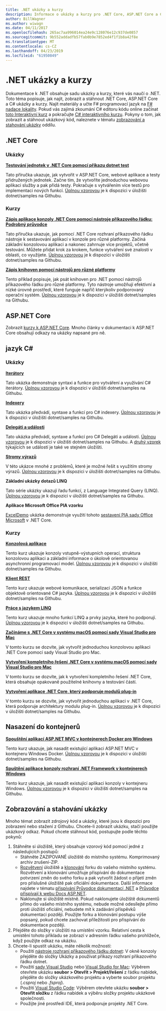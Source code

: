 ```yaml
---
title: .NET ukázky a kurzy
description: Informace o ukázky a kurzy pro .NET Core, ASP.NET Core a C# jazyk, který vám pomůže Další informace o rozhraní .NET.
author: BillWagner
ms.author: wiwagn
ms.date: 04/11/2017
ms.openlocfilehash: 265ac7aa996014ea24e9c128076e12c937de0857
ms.sourcegitcommit: 9b552addadfb57fab0b9e7852ed4f1f1b8a42f8e
ms.translationtype: MT
ms.contentlocale: cs-CZ
ms.lasthandoff: 04/23/2019
ms.locfileid: "61950849"
---
```

# <a name="net-samples-and-tutorials"></a>.NET ukázky a kurzy

Dokumentace k .NET obsahuje sadu ukázky a kurzy, které vás naučí o .NET. Toto téma popisuje, jak najít, zobrazit a stáhnout .NET Core, ASP.NET Core a C# ukázky a kurzy. Najít materiály a učte F# programovací jazyk na [ F# nadace lokality](https://fsharp.org/learn.html). Pokud vás zajímá zkoumání C# editoru kódu online začínat [toto Interaktivní kurz](https://www.microsoft.com/net/learn/in-browser-tutorial/1) a pokračujte [ C# interaktivního kurzu](../csharp/tutorials/intro-to-csharp/index.md). Pokyny o tom, jak zobrazit a stáhnout ukázkový kód, naleznete v tématu [zobrazování a stahování ukázky](#viewing-and-downloading-samples) oddílu.

## <a name="net-core"></a>.NET Core

### <a name="samples"></a>Ukázky

**[Testování jednotek v .NET Core pomocí příkazu dotnet test](../core/testing/unit-testing-with-dotnet-test.md)**

Tato příručka ukazuje, jak vytvořit v ASP.NET Core, webové aplikace a testy přidružených jednotek. Začne tím, že vytvoříte jednoduchou webovou aplikaci služby a pak přidá testy. Pokračuje s vytvářením více testů pro implementaci nových funkcí. [Úplnou vzorovou](https://github.com/dotnet/samples/tree/master/core/getting-started/unit-testing-using-dotnet-test) je k dispozici v úložišti dotnet/samples na Githubu.

### <a name="tutorials"></a>Kurzy

**[Zápis aplikace konzoly .NET Core pomocí nástroje příkazového řádku: Podrobný průvodce](../core/tutorials/using-with-xplat-cli.md)**

Tato příručka ukazuje, jak pomocí .NET Core rozhraní příkazového řádku nástroje k sestavování aplikací v konzole pro různé platformy. Začíná základní konzolovou aplikaci a nakonec zahrnuje více projektů, včetně testování. Můžete přidat krok za krokem, funkce vytváření své znalosti v oblasti, co využijete. [Úplnou vzorovou](https://github.com/dotnet/samples/tree/master/core/console-apps) je k dispozici v úložišti dotnet/samples na Githubu.

**[Zápis knihoven pomocí nástrojů pro různé platformy](../core/tutorials/libraries.md)**

Tento příklad popisuje, jak psát knihoven pro .NET pomocí nástrojů příkazového řádku pro různé platformy. Tyto nástroje umožňují efektivní a nízké úrovně prostředí, které funguje napříč kterýkoliv podporovaný operační systém. [Úplnou vzorovou](https://github.com/dotnet/samples/tree/master/framework/libraries/frameworks-library) je k dispozici v úložišti dotnet/samples na Githubu.

## <a name="aspnet-core"></a>ASP.NET Core

Zobrazit [kurzy k ASP.NET Core](/aspnet/core/tutorials/). Mnoho články v dokumentaci k ASP.NET Core obsahují odkazy na ukázky napsané pro ně.

## <a name="c-language"></a>jazyk C#

### <a name="samples"></a>Ukázky

**[Iterátory](../csharp/iterators.md)**

Tato ukázka demonstruje syntaxi a funkce pro vytváření a využívání C# iterátory. [Úplnou vzorovou](https://github.com/dotnet/samples/tree/master/csharp/iterators) je k dispozici v úložišti dotnet/samples na Githubu.

**[Indexery](../csharp/indexers.md)**

Tato ukázka předvádí, syntaxe a funkcí pro C# indexery. [Úplnou vzorovou](https://github.com/dotnet/samples/tree/master/csharp/indexers) je k dispozici v úložišti dotnet/samples na Githubu.

**[Delegáti a události](../csharp/delegates-events.md)**

Tato ukázka předvádí, syntaxe a funkcí pro C# Delegáti a události. [Úplnou vzorovou](https://github.com/dotnet/samples/tree/master/csharp/delegates-and-events) je k dispozici v úložišti dotnet/samples na Githubu. A [druhý vzorek](https://github.com/dotnet/samples/tree/master/csharp/events) týkajících se událostí je také ve stejném úložišti.

**[Stromy výrazů](../csharp/expression-trees.md)**

V této ukázce mnohé z problémů, které je možné řešit s využitím stromy výrazů. [Úplnou vzorovou](https://github.com/dotnet/samples/tree/master/csharp/expression-trees) je k dispozici v úložišti dotnet/samples na Githubu.

**Základní ukázky dotazů LINQ**

Tato série ukázky ukazují řadu funkcí, z Language Integrated Query (LINQ). [Úplnou vzorovou](https://github.com/dotnet/samples/tree/master/core/linq/csharp) je k dispozici v úložišti dotnet/samples na Githubu.

**Aplikace Microsoft Office PIA vzorku**

[ExcelDemo](https://github.com/dotnet/samples/tree/master/core/extensions/ExcelDemo) ukázka demonstruje využití tohoto [sestavení PIA sady Office Microsoft](/visualstudio/vsto/office-primary-interop-assemblies) v .NET Core.

### <a name="tutorials"></a>Kurzy

**[Konzolová aplikace](../csharp/tutorials/console-teleprompter.md)**

Tento kurz ukazuje konzoly vstupně-výstupních operací, struktura konzolovou aplikaci a základní informace o úkolově orientovanou asynchronní programovací model. [Úplnou vzorovou](https://github.com/dotnet/samples/tree/master/csharp/getting-started/console-teleprompter) je k dispozici v úložišti dotnet/samples na Githubu.

**[Klient REST](../csharp/tutorials/console-webapiclient.md)**

Tento kurz ukazuje webové komunikace, serializaci JSON a funkce objektově orientované C# jazyka. [Úplnou vzorovou](https://github.com/dotnet/samples/tree/master/csharp/getting-started/console-webapiclient) je k dispozici v úložišti dotnet/samples na Githubu.

**[Práce s jazykem LINQ](../csharp/tutorials/working-with-linq.md)**

Tento kurz ukazuje mnoho funkcí LINQ a prvky jazyka, které ho podporují. [Úplnou vzorovou](https://github.com/dotnet/samples/tree/master/csharp/getting-started/console-linq) je k dispozici v úložišti dotnet/samples na Githubu.

**[Začínáme s .NET Core v systému macOS pomocí sady Visual Studio pro Mac](../core/tutorials/using-on-mac-vs.md)**

V tomto kurzu se dozvíte, jak vytvořit jednoduchou konzolovou aplikaci .NET Core pomocí sady Visual Studio pro Mac.

**[Vytvoření kompletního řešení .NET Core v systému macOS pomocí sady Visual Studio pro Mac](../core/tutorials/using-on-mac-vs-full-solution.md)**

V tomto kurzu se dozvíte, jak k vytvoření kompletního řešení .NET Core, která obsahuje opakovaně použitelné knihovny a testování částí.

**[Vytvoření aplikace .NET Core, který podporuje modulů plug-in](../core/tutorials/creating-app-with-plugin-support.md)**

V tomto kurzu se dozvíte, jak vytvořit jednoduchou aplikaci v .NET Core, která podporuje architektury modulu plug-in. [Úplnou vzorovou](https://github.com/dotnet/samples/tree/master/core/extensions/AppWithPlugin) je k dispozici v úložišti dotnet/samples na Githubu.

## <a name="deploying-to-containers"></a>Nasazení do kontejnerů

**[Spouštění aplikací ASP.NET MVC v kontejnerech Docker pro Windows](../framework/docker/aspnetmvc.md)**

Tento kurz ukazuje, jak nasadit existující aplikaci ASP.NET MVC v kontejneru Windows Docker. [Úplnou vzorovou](https://github.com/dotnet/samples/tree/master/framework/docker/MVCRandomAnswerGenerator) je k dispozici v úložišti dotnet/samples na Githubu.

**[Spuštění aplikace konzoly rozhraní .NET Framework v kontejnerech Windows](../framework/docker/console.md)**

Tento kurz ukazuje, jak nasadit existující aplikaci konzoly v kontejneru Windows. [Úplnou vzorovou](https://github.com/dotnet/samples/tree/master/framework/docker/ConsoleRandomAnswerGenerator) je k dispozici v úložišti dotnet/samples na Githubu.

## <a name="viewing-and-downloading-samples"></a>Zobrazování a stahování ukázky

Mnoho témat zobrazit zdrojový kód a ukázky, které jsou k dispozici pro zobrazení nebo stažení z Githubu. Chcete-li zobrazit ukázku, stačí použijte ukázkový odkaz. Pokud chcete stáhnout kód, postupujte podle těchto pokynů:

1. Stáhněte si úložiště, který obsahuje vzorový kód pomocí jedné z následujících postupů:
   * Stáhněte ZAZIPOVANÉ úložiště do místního systému. Komprimovaný archiv zrušení-ZIP.
   * [Rozvětvení](https://help.github.com/articles/fork-a-repo/) úložiště a [klonování](https://help.github.com/articles/cloning-a-repository/) forku do vašeho místního systému. Rozvětvení a klonování umožňuje přispívání do dokumentace potvrzení změn do svého forku a pak vytvořit žádost o přijetí změn pro příslušné úložiště pak oficiální dokumentace. Další informace najdete v tématu [přispívání Průvodce dokumentací .NET](https://github.com/dotnet/docs/blob/master/CONTRIBUTING.md) a [Průvodce přispívají k webu Docs ASP.NET](https://github.com/aspnet/Docs/blob/master/CONTRIBUTING.md).
   * Naklonujte si úložiště místně. Pokud naklonujete úložiště dokumentů přímo do vašeho místního systému, nebude možné odesílejte přímo proti úložišti oficiální, nebudete mít k zadávání příspěvků dokumentaci později. Použijte forku a klonování postupu výše popsaný, pokud chcete zachovat příležitosti pro přispívání do dokumentace později.
1. Přejděte do složky v úložišti na umístění vzorku. Relativní cesta k umístění tohoto příkladu se zobrazí v adresním řádku vašeho prohlížeče, když použijte odkaz na ukázku.
1. Chcete-li spustit ukázku, máte několik možností:
   * Použití [nástroje rozhraní příkazového řádku dotnet](../core/tools/index.md): V okně konzoly přejděte do složky Ukázky a používat příkazy rozhraní příkazového řádku dotnet.
   * Použití [sady Visual Studio](https://visualstudio.microsoft.com/vs/?utm_medium=microsoft&utm_source=docs.microsoft.com&utm_campaign=inline+link) nebo [Visual Studio for Mac](https://visualstudio.microsoft.com/vs/mac/?utm_medium=microsoft&utm_source=docs.microsoft.com&utm_campaign=inline+link): Výběrem otevřete ukázku **soubor > Otevřít > Projekt/řešení** z řádku nabídek, přejděte do složky ukázkového projektu a vyberte soubor projektu (*.csproj* nebo *.fsproj*).
   * Použití [Visual Studio Code](https://code.visualstudio.com/): Výběrem otevřete ukázku **soubor > Otevřít složku** z řádku nabídek a výběru složky projektu ukázkové společnosti.
   * Použijte jiné prostředí IDE, která podporuje projekty .NET Core.
